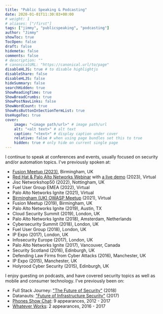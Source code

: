 ```yaml
---
title: "Public Speaking & Podcasting"
date: 2020-01-01T11:30:03+00:00
# weight: 1
# aliases: ["/first"]
tags: ["jimmy", "publicspeaking", "podcasting"]
author: "Jimmy"
showToc: true
TocOpen: false
draft: false
hidemeta: false
comments: false
# description: ""
# canonicalURL: "https://canonical.url/to/page"
disableHLJS: true # to disable highlightjs
disableShare: false
disableHLJS: false
hideSummary: false
searchHidden: true
ShowReadingTime: true
ShowBreadCrumbs: true
ShowPostNavLinks: false
ShowWordCount: true
ShowRssButtonInSectionTermList: true
UseHugoToc: true
cover:
    image: "<image path/url>" # image path/url
    alt: "<alt text>" # alt text
    caption: "<text>" # display caption under cover
    relative: false # when using page bundles set this to true
    hidden: true # only hide on current single page
---
```


I continue to speak at conferences and events, usually focused on security and/or automation topics. I've previously spoken at:

- [Fusion Meetup (2023)](https://youtu.be/TZ2yZ6W3GMg?t=3099), Birmingham, UK
- [Red Hat & Palo Alto Networks Webinar](https://register.paloaltonetworks.com/automateyourpaloaltonetworksfi1) with [a live demo](https://www.youtube.com/watch?v=JKcBP7RbjHQ) (2023), Virtual
- Jisc Networkshop50 (2022), Nottingham, UK
- Fuel User Group EMEA (2022), Virtual
- Palo Alto Networks Ignite (2021), Virtual
- [Birmingham (UK) OWASP Meetup](https://www.youtube.com/watch?v=piUx9cacBJk) (2021)</a>, Virtual
- Fusion Meetup (2019), Birmingham, UK
- Palo Alto Networks Ignite (2019), Austin, TX
- Cloud Security Summit (2019), London, UK
- Palo Alto Networks Ignite (2018), Amsterdam, Netherlands
- Cybersecurity Summit (2018), London, UK
- Fuel User Group (2018), London, UK
- IP Expo (2017), London, UK
- Infosecurity Europe (2017), London, UK
- Palo Alto Networks Ignite (2017), Vancouver, Canada
- Security Scotland (2016), Edinburgh, UK
- Defending Law Firms from Cyber Attacks (2016), Manchester, UK
- IP Expo (2015), Manchester, UK
- Holyrood Cyber Security (2015), Edinburgh, UK

I enjoy guesting on podcasts, and have covered security topics as well as mobile and consumer technology. I've previously been on:

- Full Stack Journey: ["The Future of Security"](https://packetpushers.net/podcast/full-stack-journey-023) (2018)
- Datanauts: ["Future of Infrastructure Security"](https://packetpushers.net/podcast/datanauts-087-future-infrastructure-security) (2017)
- [Phones Show Chat](https://stevelitchfield.com/sshow/chat.html): 9 appearances, 2012 - 2017
- [Whatever Works](https://whateverworks.works): 2 appearances, 2016 - 2017
